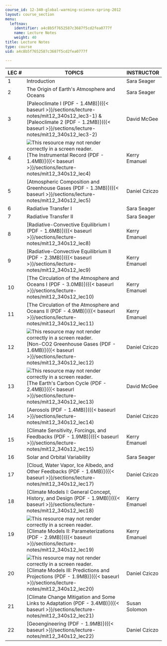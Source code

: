```yaml
---
course_id: 12-340-global-warming-science-spring-2012
layout: course_section
menu:
  leftnav:
    identifier: a4c8b5f7652587c3687f5cd2fea0777f
    name: Lecture Notes
    weight: 40
title: Lecture Notes
type: course
uid: a4c8b5f7652587c3687f5cd2fea0777f

---
```


| LEC # | TOPICS | INSTRUCTOR |
| --- | --- | --- |
| 1 | Introduction <Lecture notes not available> | Sara Seager |
| 2 | The Origin of Earth's Atmosphere and Oceans <Lecture notes not available> | Sara Seager |
| 3 | [Paleoclimate I (PDF - 1.4MB)]({{< baseurl >}}/sections/lecture-notes/mit12_340s12_lec3-1) & [Paleoclimate 2 (PDF - 1.2MB)]({{< baseurl >}}/sections/lecture-notes/mit12_340s12_lec3-2) | David McGee |
| 4 | ![This resource may not render correctly in a screen reader.](/images/inacessible.gif)[The Instrumental Record (PDF - 1.4MB)]({{< baseurl >}}/sections/lecture-notes/mit12_340s12_lec4) | Kerry Emanuel |
| 5 | [Atmospheric Composition and Greenhouse Gases (PDF - 1.3MB)]({{< baseurl >}}/sections/lecture-notes/mit12_340s12_lec5) | Daniel Cziczo |
| 6 | Radiative Transfer I <Lecture notes not available> | Sara Seager |
| 7 | Radiative Transfer II <Lecture notes not available> | Sara Seager |
| 8 | [Radiative-Convective Equilibrium I (PDF - 1.6MB)]({{< baseurl >}}/sections/lecture-notes/mit12_340s12_lec8) | Kerry Emanuel |
| 9 | [Radiative-Convective Equilibrium II (PDF - 2.3MB)]({{< baseurl >}}/sections/lecture-notes/mit12_340s12_lec9) | Kerry Emanuel |
| 10 | [The Circulation of the Atmosphere and Oceans I (PDF - 3.0MB)]({{< baseurl >}}/sections/lecture-notes/mit12_340s12_lec10) | Kerry Emanuel |
| 11 | [The Circulation of the Atmosphere and Oceans II (PDF - 4.9MB)]({{< baseurl >}}/sections/lecture-notes/mit12_340s12_lec11) | Kerry Emanuel |
| 12 | ![This resource may not render correctly in a screen reader.](/images/inacessible.gif)[Non-CO2 Greenhouse Gases (PDF - 1.6MB)]({{< baseurl >}}/sections/lecture-notes/mit12_340s12_lec12) | Daniel Cziczo |
| 13 | ![This resource may not render correctly in a screen reader.](/images/inacessible.gif)[The Earth's Carbon Cycle (PDF - 2.4MB)]({{< baseurl >}}/sections/lecture-notes/mit12_340s12_lec13) | David McGee |
| 14 | [Aerosols (PDF - 1.4MB)]({{< baseurl >}}/sections/lecture-notes/mit12_340s12_lec14) | Daniel Cziczo |
| 15 | [Climate Sensitivity, Forcings, and Feedbacks (PDF - 1.9MB)]({{< baseurl >}}/sections/lecture-notes/mit12_340s12_lec15) | Kerry Emanuel |
| 16 | Solar and Orbital Variability <Lecture notes not available> | Sara Seager |
| 17 | [Cloud, Water Vapor, Ice Albedo, and Other Feedbacks (PDF - 1.6MB)]({{< baseurl >}}/sections/lecture-notes/mit12_340s12_lec17) | Daniel Cziczo |
| 18 | [Climate Models I: General Concept, History, and Design (PDF - 1.9MB)]({{< baseurl >}}/sections/lecture-notes/mit12_340s12_lec18) | Kerry Emanuel |
| 19 | ![This resource may not render correctly in a screen reader.](/images/inacessible.gif)[Climate Models II: Parameterizations (PDF - 2.9MB)]({{< baseurl >}}/sections/lecture-notes/mit12_340s12_lec19) | Kerry Emanuel |
| 20 | ![This resource may not render correctly in a screen reader.](/images/inacessible.gif)[Climate Models III: Predictions and Projections (PDF - 1.9MB)]({{< baseurl >}}/sections/lecture-notes/mit12_340s12_lec20) | Daniel Cziczo |
| 21 | [Climate Change Mitigation and Some Links to Adaptation (PDF - 3.4MB)]({{< baseurl >}}/sections/lecture-notes/mit12_340s12_lec21) | Susan Solomon |
| 22 | [Geoengineering (PDF - 1.9MB)]({{< baseurl >}}/sections/lecture-notes/mit12_340s12_lec22) | Daniel Cziczo